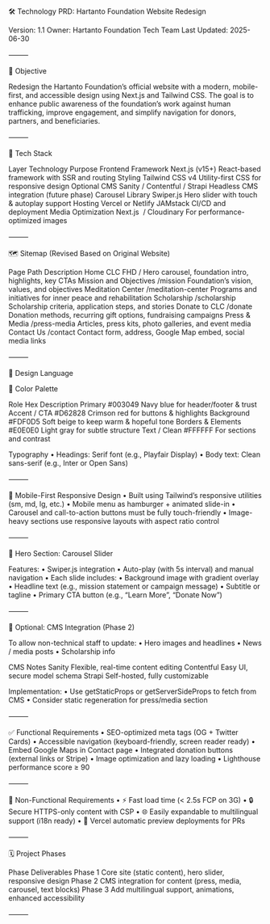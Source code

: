 
🛠️ Technology PRD: Hartanto Foundation Website Redesign

Version: 1.1
Owner: Hartanto Foundation Tech Team
Last Updated: 2025-06-30

⸻

🎯 Objective

Redesign the Hartanto Foundation’s official website with a modern, mobile-first, and accessible design using Next.js and Tailwind CSS. The goal is to enhance public awareness of the foundation’s work against human trafficking, improve engagement, and simplify navigation for donors, partners, and beneficiaries.

⸻

🧱 Tech Stack

Layer	Technology	Purpose
Frontend Framework	Next.js (v15+)	React-based framework with SSR and routing
Styling	Tailwind CSS v4	Utility-first CSS for responsive design
Optional CMS	Sanity / Contentful / Strapi	Headless CMS integration (future phase)
Carousel Library	Swiper.js	Hero slider with touch & autoplay support
Hosting	Vercel or Netlify	JAMstack CI/CD and deployment
Media Optimization	Next.js <Image> / Cloudinary	For performance-optimized images


⸻

🗺️ Sitemap (Revised Based on Original Website)

Page	Path	Description
Home CLC FHD	/	Hero carousel, foundation intro, highlights, key CTAs
Mission and Objectives	/mission	Foundation’s vision, values, and objectives
Meditation Center	/meditation-center	Programs and initiatives for inner peace and rehabilitation
Scholarship	/scholarship	Scholarship criteria, application steps, and stories
Donate to CLC	/donate	Donation methods, recurring gift options, fundraising campaigns
Press & Media	/press-media	Articles, press kits, photo galleries, and event media
Contact Us	/contact	Contact form, address, Google Map embed, social media links


⸻

🎨 Design Language

🎨 Color Palette

Role	Hex	Description
Primary	#003049	Navy blue for header/footer & trust
Accent / CTA	#D62828	Crimson red for buttons & highlights
Background	#FDF0D5	Soft beige to keep warm & hopeful tone
Borders & Elements	#E0E0E0	Light gray for subtle structure
Text / Clean	#FFFFFF	For sections and contrast

Typography
•	Headings: Serif font (e.g., Playfair Display)
•	Body text: Clean sans-serif (e.g., Inter or Open Sans)

⸻

📱 Mobile-First Responsive Design
•	Built using Tailwind’s responsive utilities (sm, md, lg, etc.)
•	Mobile menu as hamburger + animated slide-in
•	Carousel and call-to-action buttons must be fully touch-friendly
•	Image-heavy sections use responsive layouts with aspect ratio control

⸻

🎠 Hero Section: Carousel Slider

Features:
•	Swiper.js integration
•	Auto-play (with 5s interval) and manual navigation
•	Each slide includes:
•	Background image with gradient overlay
•	Headline text (e.g., mission statement or campaign message)
•	Subtitle or tagline
•	Primary CTA button (e.g., “Learn More”, “Donate Now”)

⸻

🔌 Optional: CMS Integration (Phase 2)

To allow non-technical staff to update:
•	Hero images and headlines
•	News / media posts
•	Scholarship info

CMS	Notes
Sanity	Flexible, real-time content editing
Contentful	Easy UI, secure model schema
Strapi	Self-hosted, fully customizable

Implementation:
•	Use getStaticProps or getServerSideProps to fetch from CMS
•	Consider static regeneration for press/media section

⸻

✅ Functional Requirements
•	SEO-optimized meta tags (OG + Twitter Cards)
•	Accessible navigation (keyboard-friendly, screen reader ready)
•	Embed Google Maps in Contact page
•	Integrated donation buttons (external links or Stripe)
•	Image optimization and lazy loading
•	Lighthouse performance score ≥ 90

⸻

🧪 Non-Functional Requirements
•	⚡ Fast load time (< 2.5s FCP on 3G)
•	🔒 Secure HTTPS-only content with CSP
•	🌐 Easily expandable to multilingual support (i18n ready)
•	🔁 Vercel automatic preview deployments for PRs

⸻

🗓️ Project Phases

Phase	Deliverables
Phase 1	Core site (static content), hero slider, responsive design
Phase 2	CMS integration for content (press, media, carousel, text blocks)
Phase 3	Add multilingual support, animations, enhanced accessibility


⸻
